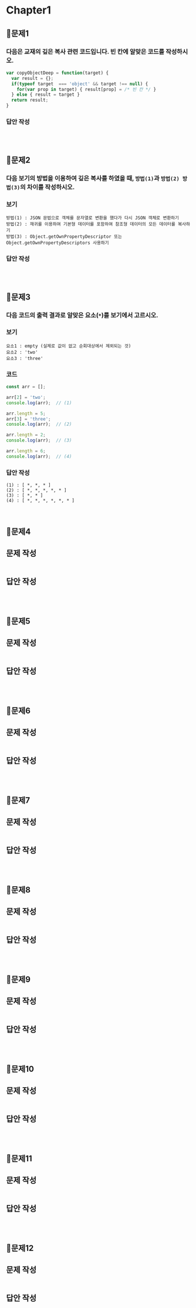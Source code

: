 # Chapter1

## 📌문제1
### 다음은 교재의 깊은 복사 관련 코드입니다. 빈 칸에 알맞은 코드를 작성하시오.
```js
var copyObjectDeep = function(target) {
  var result = {};
  if(typeof target  === 'object' && target !== null) {
    for(var prop in target) { result[prop] = /* 빈 칸 */ }
  } else { result = target }
  return result;
}
```
### 답안 작성
```

```

<br>

## 📌문제2
### 다음 보기의 방법을 이용하여 깊은 복사를 하였을 때, `방법(1)`과 `방법(2) 방법(3)`의 차이를 작성하시오.
### 보기
```
방법(1) : JSON 문법으로 객체를 문자열로 변환을 했다가 다시 JSON 객체로 변환하기
방법(2) : 재귀를 이용하여 기본형 데이터를 포함하여 참조형 데이터의 모든 데이터를 복사하기
방법(3) : Object.getOwnPropertyDescriptor 또는 Object.getOwnPropertyDescriptors 사용하기
```
### 답안 작성
```

```

<br> 

## 📌문제3
### 다음 코드의 출력 결과로 알맞은 요소(`*`)를 보기에서 고르시오.
### 보기
```
요소1 : empty (실제로 값이 없고 순회대상에서 제외되는 것)
요소2 : 'two'
요소3 : 'three'
```
### 코드
```js
const arr = [];

arr[2] = 'two';
console.log(arr);  // (1)

arr.length = 5;
arr[3] = 'three';
console.log(arr);  // (2)

arr.length = 2;
console.log(arr);  // (3)

arr.length = 6;
console.log(arr);  // (4)
```
### 답안 작성
```
(1) : [ *, *, * ]
(2) : [ *, *, *, *, * ]
(3) : [ *, * ]
(4) : [ *, *, *, *, *, * ]
```

<br>

## 📌문제4
## 문제 작성
```

```
## 답안 작성
```

```

<br>

## 📌문제5
## 문제 작성
```

```
## 답안 작성
```

```
<br>

## 📌문제6
## 문제 작성
```

```
## 답안 작성
```

```
<br>

## 📌문제7
## 문제 작성
```

```
## 답안 작성
```

```
<br>

## 📌문제8
## 문제 작성
```

```
## 답안 작성
```

```
<br>

## 📌문제9
## 문제 작성
```

```
## 답안 작성
```

```
<br>

## 📌문제10
## 문제 작성
```

```
## 답안 작성
```

```
<br>

## 📌문제11
## 문제 작성
```

```
## 답안 작성
```

```
<br>

## 📌문제12
## 문제 작성
```

```
## 답안 작성
```

```
